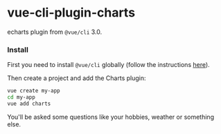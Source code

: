 # vue-cli-plugin-charts
echarts plugin from `@vue/cli` 3.0.

### Install

First you need to install `@vue/cli` globally (follow the instructions [here](https://cli.vuejs.org/)).

Then create a project and add the Charts plugin:

```bash
vue create my-app
cd my-app
vue add charts
```

You'll be asked some questions like your hobbies, weather or
something else.
